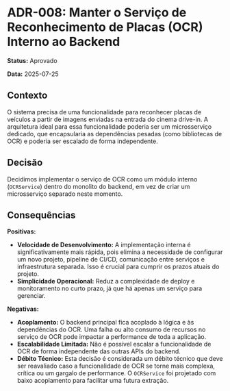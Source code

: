 # ADR-008: Manter o Serviço de Reconhecimento de Placas (OCR) Interno ao Backend

**Status:** Aprovado

**Data:** 2025-07-25

## Contexto

O sistema precisa de uma funcionalidade para reconhecer placas de veículos a partir de imagens enviadas na entrada do cinema drive-in. A arquitetura ideal para essa funcionalidade poderia ser um microsserviço dedicado, que encapsularia as dependências pesadas (como bibliotecas de OCR) e poderia ser escalado de forma independente.

## Decisão

Decidimos implementar o serviço de OCR como um módulo interno (`OCRService`) dentro do monolito do backend, em vez de criar um microsserviço separado neste momento.

## Consequências

**Positivas:**
- **Velocidade de Desenvolvimento:** A implementação interna é significativamente mais rápida, pois elimina a necessidade de configurar um novo projeto, pipeline de CI/CD, comunicação entre serviços e infraestrutura separada. Isso é crucial para cumprir os prazos atuais do projeto.
- **Simplicidade Operacional:** Reduz a complexidade de deploy e monitoramento no curto prazo, já que há apenas um serviço para gerenciar.

**Negativas:**
- **Acoplamento:** O backend principal fica acoplado à lógica e às dependências do OCR. Uma falha ou alto consumo de recursos no serviço de OCR pode impactar a performance de toda a aplicação.
- **Escalabilidade Limitada:** Não é possível escalar a funcionalidade de OCR de forma independente das outras APIs do backend.
- **Débito Técnico:** Esta decisão é considerada um débito técnico que deve ser reavaliado caso a funcionalidade de OCR se torne mais complexa, crítica ou um gargalo de performance. O `OCRService` foi projetado com baixo acoplamento para facilitar uma futura extração.